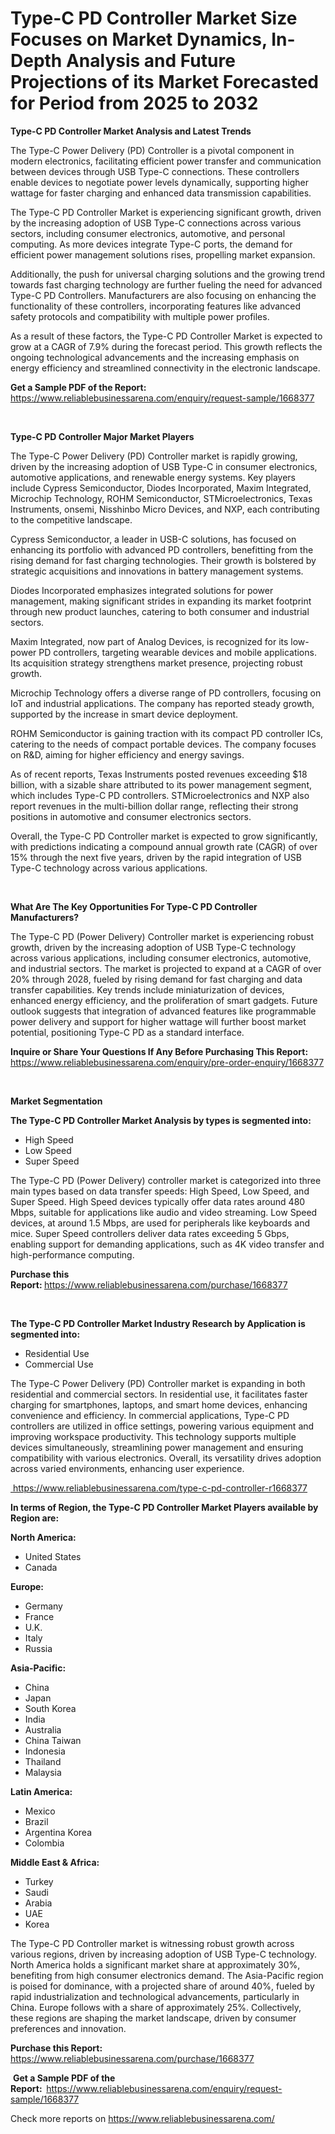 <p><h1>Type-C PD Controller Market Size Focuses on Market Dynamics, In-Depth Analysis and Future Projections of its Market Forecasted for Period from 2025 to 2032</h1></p><p><strong>Type-C PD Controller Market Analysis and Latest Trends</strong></p>
<p><p>The Type-C Power Delivery (PD) Controller is a pivotal component in modern electronics, facilitating efficient power transfer and communication between devices through USB Type-C connections. These controllers enable devices to negotiate power levels dynamically, supporting higher wattage for faster charging and enhanced data transmission capabilities.</p><p>The Type-C PD Controller Market is experiencing significant growth, driven by the increasing adoption of USB Type-C connections across various sectors, including consumer electronics, automotive, and personal computing. As more devices integrate Type-C ports, the demand for efficient power management solutions rises, propelling market expansion.</p><p>Additionally, the push for universal charging solutions and the growing trend towards fast charging technology are further fueling the need for advanced Type-C PD Controllers. Manufacturers are also focusing on enhancing the functionality of these controllers, incorporating features like advanced safety protocols and compatibility with multiple power profiles.</p><p>As a result of these factors, the Type-C PD Controller Market is expected to grow at a CAGR of 7.9% during the forecast period. This growth reflects the ongoing technological advancements and the increasing emphasis on energy efficiency and streamlined connectivity in the electronic landscape.</p></p>
<p><strong>Get a Sample PDF of the Report:&nbsp;</strong> <a href="https://www.reliablebusinessarena.com/enquiry/request-sample/1668377?utm_campaign=3270&utm_medium=2&utm_source=Github&utm_content=ia&utm_term=07042025&utm_id=type-c-pd-controller">https://www.reliablebusinessarena.com/enquiry/request-sample/1668377</a></p>
<p>&nbsp;</p>
<p><strong>Type-C PD Controller Major Market Players</strong></p>
<p><p>The Type-C Power Delivery (PD) Controller market is rapidly growing, driven by the increasing adoption of USB Type-C in consumer electronics, automotive applications, and renewable energy systems. Key players include Cypress Semiconductor, Diodes Incorporated, Maxim Integrated, Microchip Technology, ROHM Semiconductor, STMicroelectronics, Texas Instruments, onsemi, Nisshinbo Micro Devices, and NXP, each contributing to the competitive landscape.</p><p>Cypress Semiconductor, a leader in USB-C solutions, has focused on enhancing its portfolio with advanced PD controllers, benefitting from the rising demand for fast charging technologies. Their growth is bolstered by strategic acquisitions and innovations in battery management systems. </p><p>Diodes Incorporated emphasizes integrated solutions for power management, making significant strides in expanding its market footprint through new product launches, catering to both consumer and industrial sectors.</p><p>Maxim Integrated, now part of Analog Devices, is recognized for its low-power PD controllers, targeting wearable devices and mobile applications. Its acquisition strategy strengthens market presence, projecting robust growth.</p><p>Microchip Technology offers a diverse range of PD controllers, focusing on IoT and industrial applications. The company has reported steady growth, supported by the increase in smart device deployment.</p><p>ROHM Semiconductor is gaining traction with its compact PD controller ICs, catering to the needs of compact portable devices. The company focuses on R&D, aiming for higher efficiency and energy savings.</p><p>As of recent reports, Texas Instruments posted revenues exceeding $18 billion, with a sizable share attributed to its power management segment, which includes Type-C PD controllers. STMicroelectronics and NXP also report revenues in the multi-billion dollar range, reflecting their strong positions in automotive and consumer electronics sectors.</p><p>Overall, the Type-C PD Controller market is expected to grow significantly, with predictions indicating a compound annual growth rate (CAGR) of over 15% through the next five years, driven by the rapid integration of USB Type-C technology across various applications.</p></p>
<p>&nbsp;</p>
<p><strong>What Are The Key Opportunities For Type-C PD Controller Manufacturers?</strong></p>
<p><p>The Type-C PD (Power Delivery) Controller market is experiencing robust growth, driven by the increasing adoption of USB Type-C technology across various applications, including consumer electronics, automotive, and industrial sectors. The market is projected to expand at a CAGR of over 20% through 2028, fueled by rising demand for fast charging and data transfer capabilities. Key trends include miniaturization of devices, enhanced energy efficiency, and the proliferation of smart gadgets. Future outlook suggests that integration of advanced features like programmable power delivery and support for higher wattage will further boost market potential, positioning Type-C PD as a standard interface.</p></p>
<p><strong>Inquire or Share Your Questions If Any Before Purchasing This Report:</strong> <a href="https://www.reliablebusinessarena.com/enquiry/pre-order-enquiry/1668377?utm_campaign=3270&utm_medium=2&utm_source=Github&utm_content=ia&utm_term=07042025&utm_id=type-c-pd-controller">https://www.reliablebusinessarena.com/enquiry/pre-order-enquiry/1668377</a></p>
<p>&nbsp;</p>
<p><strong>Market Segmentation</strong></p>
<p><strong>The Type-C PD Controller Market Analysis by types is segmented into:</strong></p>
<p><ul><li>High Speed</li><li>Low Speed</li><li>Super Speed</li></ul></p>
<p><p>The Type-C PD (Power Delivery) controller market is categorized into three main types based on data transfer speeds: High Speed, Low Speed, and Super Speed. High Speed devices typically offer data rates around 480 Mbps, suitable for applications like audio and video streaming. Low Speed devices, at around 1.5 Mbps, are used for peripherals like keyboards and mice. Super Speed controllers deliver data rates exceeding 5 Gbps, enabling support for demanding applications, such as 4K video transfer and high-performance computing.</p></p>
<p><strong>Purchase this Report:&nbsp;</strong><a href="https://www.reliablebusinessarena.com/purchase/1668377?utm_campaign=3270&utm_medium=2&utm_source=Github&utm_content=ia&utm_term=07042025&utm_id=type-c-pd-controller">https://www.reliablebusinessarena.com/purchase/1668377</a></p>
<p>&nbsp;</p>
<p><strong>The Type-C PD Controller Market Industry Research by Application is segmented into:</strong></p>
<p><ul><li>Residential Use</li><li>Commercial Use</li></ul></p>
<p><p>The Type-C Power Delivery (PD) Controller market is expanding in both residential and commercial sectors. In residential use, it facilitates faster charging for smartphones, laptops, and smart home devices, enhancing convenience and efficiency. In commercial applications, Type-C PD controllers are utilized in office settings, powering various equipment and improving workspace productivity. This technology supports multiple devices simultaneously, streamlining power management and ensuring compatibility with various electronics. Overall, its versatility drives adoption across varied environments, enhancing user experience.</p></p>
<p><a href="https://www.reliablebusinessarena.com/type-c-pd-controller-r1668377?utm_campaign=3270&utm_medium=2&utm_source=Github&utm_content=ia&utm_term=07042025&utm_id=type-c-pd-controller">&nbsp;https://www.reliablebusinessarena.com/type-c-pd-controller-r1668377</a></p>
<p><strong>In terms of Region, the Type-C PD Controller Market Players available by Region are:</strong></p>
<p>
    <p> <strong> North America: </strong>
        <ul>
            <li>United States</li>
            <li>Canada</li>
        </ul>
        </p> 
    <p> <strong> Europe: </strong>
        <ul>
            <li>Germany</li>
            <li>France</li>
            <li>U.K.</li>
            <li>Italy</li>
            <li>Russia</li>
        </ul>
        </p> 
    <p> <strong> Asia-Pacific: </strong>
        <ul>
            <li>China</li>
            <li>Japan</li>
            <li>South Korea</li>
            <li>India</li>
            <li>Australia</li>
            <li>China Taiwan</li>
            <li>Indonesia</li>
            <li>Thailand</li>
            <li>Malaysia</li>
        </ul>
        </p> 
    <p> <strong> Latin America: </strong>
        <ul>
            <li>Mexico</li>
            <li>Brazil</li>
            <li>Argentina Korea</li>
            <li>Colombia</li>
        </ul>
        </p> 
    <p> <strong> Middle East & Africa: </strong>
        <ul>
            <li>Turkey</li>
            <li>Saudi</li>
            <li>Arabia</li>
            <li>UAE</li>
            <li>Korea</li>
        </ul>
    </p>
    </p>
<p><p>The Type-C PD Controller market is witnessing robust growth across various regions, driven by increasing adoption of USB Type-C technology. North America holds a significant market share at approximately 30%, benefiting from high consumer electronics demand. The Asia-Pacific region is poised for dominance, with a projected share of around 40%, fueled by rapid industrialization and technological advancements, particularly in China. Europe follows with a share of approximately 25%. Collectively, these regions are shaping the market landscape, driven by consumer preferences and innovation.</p></p>
<p><strong>Purchase this Report: </strong><a href="https://www.reliablebusinessarena.com/purchase/1668377?utm_campaign=3270&utm_medium=2&utm_source=Github&utm_content=ia&utm_term=07042025&utm_id=type-c-pd-controller">https://www.reliablebusinessarena.com/purchase/1668377</a></p>
<p>&nbsp;<strong>Get a Sample PDF of the Report:&nbsp;&nbsp;</strong><a href="https://www.reliablebusinessarena.com/enquiry/request-sample/1668377?utm_campaign=3270&utm_medium=2&utm_source=Github&utm_content=ia&utm_term=07042025&utm_id=type-c-pd-controller">https://www.reliablebusinessarena.com/enquiry/request-sample/1668377</a></p>
<p><strong></strong></p>
<p>Check more reports on <a href="https://www.reliablebusinessarena.com/?utm_campaign=3270&utm_medium=2&utm_source=Github&utm_content=ia&utm_term=07042025&utm_id=type-c-pd-controller">https://www.reliablebusinessarena.com/</a></p>